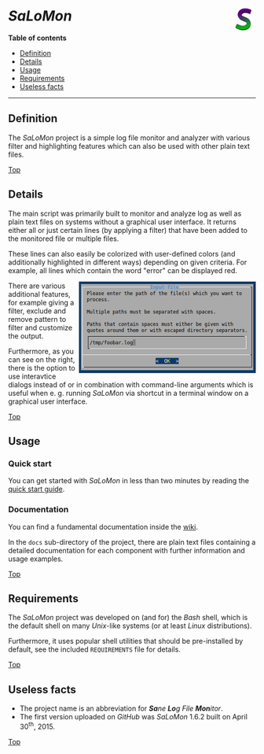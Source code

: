 # *SaLoMon* <img src="wiki/salomon.png" alt="SaLoMon logo" align="right"/>

**Table of contents**
 * [Definition](#definition)
 * [Details](#details)
 * [Usage](#usage)
 * [Requirements](#requirements)
 * [Useless facts](#useless-facts)

----

## Definition

The *SaLoMon* project is a simple log file monitor and analyzer with various filter and highlighting features which can also be used with other plain text files.

[Top](#salomon-)

## Details

The main script was primarily built to monitor and analyze log as well as plain text files on systems without a graphical user interface. It returns either all or just certain lines (by applying a filter) that have been added to the monitored file or multiple files.

These lines can also easily be colorized with user-defined colors (and additionally highlighted in different ways) depending on given criteria. For example, all lines which contain the word "error" can be displayed red.

<img src="https://github.com/urbanware-org/salomon/blob/master/wiki/salomon_dialog_inputfile.png" alt="SaLoMon interactive dialog" align="right"/>

There are various additional features, for example giving a filter, exclude and remove pattern to filter and customize the output.

Furthermore, as you can see on the right, there is the option to use interavtice dialogs instead of or in combination with command-line arguments which is useful when e. g. running *SaLoMon* via shortcut in a terminal window on a graphical user interface.

[Top](#salomon-)

## Usage

### Quick start

You can get started with *SaLoMon* in less than two minutes by reading the [quick start guide](../../wiki/Quick-start).

### Documentation

You can find a fundamental documentation inside the [wiki](../../wiki).

In the `docs` sub-directory of the project, there are plain text files containing a detailed documentation for each component with further information and usage examples.

[Top](#salomon-)

## Requirements

The *SaLoMon* project was developed on (and for) the *Bash* shell, which is the default shell on many *Unix*-like systems (or at least *Linux* distributions).

Furthermore, it uses popular shell utilities that should be pre-installed by default, see the included `REQUIREMENTS` file for details.

[Top](#salomon-)

## Useless facts

* The project name is an abbreviation for ***Sa****ne* ***Lo****g* *File* ***Mon****itor*.
* The first version uploaded on *GitHub* was *SaLoMon* 1.6.2 built on April 30<sup>th</sup>, 2015.

[Top](#salomon-)


